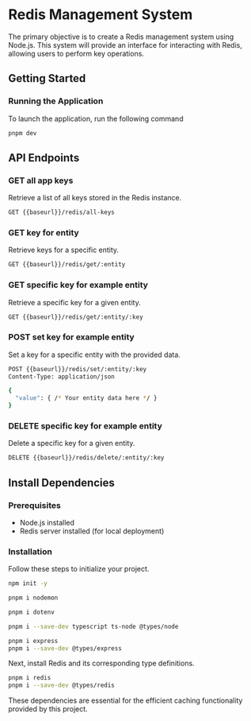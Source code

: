 # Redis Management System

The primary objective is to create a Redis management system using Node.js. This system will provide an interface for interacting with Redis, allowing users to perform key operations.



## Getting Started

### Running the Application

To launch the application, run the following command

```bash
pnpm dev
```



## API Endpoints

### GET all app keys

Retrieve a list of all keys stored in the Redis instance.
```bash
GET {{baseurl}}/redis/all-keys
```

### GET key for entity

Retrieve keys for a specific entity.
```bash
GET {{baseurl}}/redis/get/:entity
```

### GET specific key for example entity

Retrieve a specific key for a given entity.
```bash
GET {{baseurl}}/redis/get/:entity/:key
```

### POST set key for example entity

Set a key for a specific entity with the provided data.
```bash
POST {{baseurl}}/redis/set/:entity/:key
Content-Type: application/json

{
  "value": { /* Your entity data here */ }
}
```

### DELETE specific key for example entity

Delete a specific key for a given entity.
```bash
DELETE {{baseurl}}/redis/delete/:entity/:key
```



## Install Dependencies

### Prerequisites

- Node.js installed
- Redis server installed (for local deployment)

### Installation

Follow these steps to initialize your project.

```bash
npm init -y

pnpm i nodemon

pnpm i dotenv

pnpm i --save-dev typescript ts-node @types/node

pnpm i express
pnpm i --save-dev @types/express
```

Next, install Redis and its corresponding type definitions.

```bash
pnpm i redis 
pnpm i --save-dev @types/redis
```

These dependencies are essential for the efficient caching functionality provided by this project.
